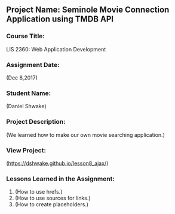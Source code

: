 ## Project Name:  Seminole Movie Connection Application using TMDB API

### Course Title:
LIS 2360:  Web Application Development

### Assignment Date:  
(Dec 8,2017)

### Student Name:  
(Daniel Shwake)

### Project Description:
(We learned how to make our own movie searching application.)

### View Project:
(https://dshwake.github.io/lesson8_ajax/)

### Lessons Learned in the Assignment:
1. (How to use hrefs.)
2. (How to use sources for links.)
3. (How to create placeholders.)
